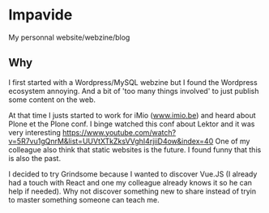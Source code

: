 # Impavide

My personnal website/webzine/blog

## Why

I first started with a Wordpress/MySQL webzine but I found the Wordpress ecosystem annoying. And a bit of 'too many things involved' to just publish some content on the web.

At that time I justs started to work for iMio (www.imio.be) and heard about Plone et the Plone conf. I binge watched this conf about Lektor and it was very interesting https://www.youtube.com/watch?v=5R7vu1gQnrM&list=UUVtXTkZksVVghI4rjiiD4ow&index=40 
One of my colleague also think that static websites is the future. I found funny that this is also the past.

I decided to try Grindsome because I wanted to discover Vue.JS (I already had a touch with React and one my colleague already knows it so he can help if needed). Why not discover something new to share instead of tryin to master something someone can teach me.

 
